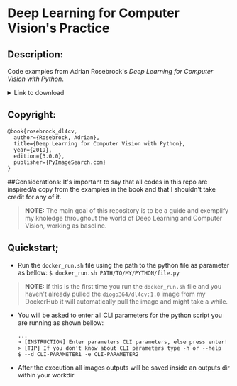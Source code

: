 # Deep Learning for Computer Vision's Practice

## Description:
Code examples from Adrian Rosebrock's *Deep Learning for Computer Vision with Python*.

<details><summary>Link to download</summary>

[Click here](https://www.pyimagesearch.com/deep-learning-computer-vision-python-book/)
</details>

## Copyright:
```
@book{rosebrock_dl4cv,
  author={Rosebrock, Adrian},
  title={Deep Learning for Computer Vision with Python},
  year={2019},
  edition={3.0.0},
  publisher={PyImageSearch.com}
}
```

##Considerations:
It's important to say that all codes in this repo are inspired/a copy from the examples in the book and that I shouldn't take credit for any of it.
> **NOTE:** The main goal of this repository is to be a guide and exemplify my knoledge throughout the world of Deep Learning and Computer Vision, working as baseline.



## Quickstart;
- Run the `docker_run.sh` file using the path to the python file as parameter as bellow:
    ```$ docker_run.sh PATH/TO/MY/PYTHON/file.py```
> **NOTE:** If this is the first time you run the `docker_run.sh` file and you haven't already pulled the `diogo364/dl4cv:1.0` image from my DockerHub it will automatically pull the image and might take a while.
- You will be asked to enter all CLI parameters for the python script you are running as shown bellow:
    ```
    ...
    > [INSTRUCTION] Enter parameters CLI parameters, else press enter!
    > [TIP] If you don't know about CLI parameters type -h or --help
    $ --d CLI-PARAMETER1 -e CLI-PARAMETER2
    ```
- After the execution all images outputs will be saved inside an outputs dir within your workdir
